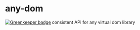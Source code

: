 # any-dom

[![Greenkeeper badge](https://badges.greenkeeper.io/tusharmath/any-dom.svg)](https://greenkeeper.io/)
consistent API for any virtual dom library
